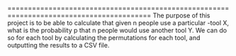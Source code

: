 =========================================================================================
The purpose of this project is to be able to calculate that given n people use a particular
-tool X, what is the probability p that n people would use another tool Y. We can do so 
for each tool by calculating the permutations for each tool, and outputting the results to
a CSV file. 
